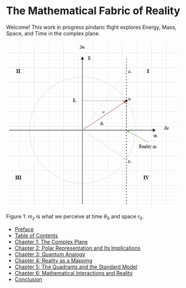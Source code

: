 # The Mathematical Fabric of Reality

Welcome! This work in progress pindaric flight explores Energy, Mass, Space, and Time in the complex plane.

![Complex Plane Illustration](./media/EMTS.jpg)

Figure 1: $m_z$ is what we perceive at time $\theta_0$ and space $r_0$. 

- [Preface](./PREFACE.md)
- [Table of Contents](./TOC.md)
- [Chapter 1: The Complex Plane](./CHAPTER1.md)
- [Chapter 2: Polar Representation and Its Implications](./CHAPTER2.md)
- [Chapter 3: Quantum Analogy](./CHAPTER3.md)
- [Chapter 4: Reality as a Mapping](./CHAPTER4.md)
- [Chapter 5: The Quadrants and the Standard Model](./CHAPTER5.md)
- [Chapter 6: Mathematical Interactions and Reality](./CHAPTER6.md)
- [Conclusion](./CONCLUSION.md)